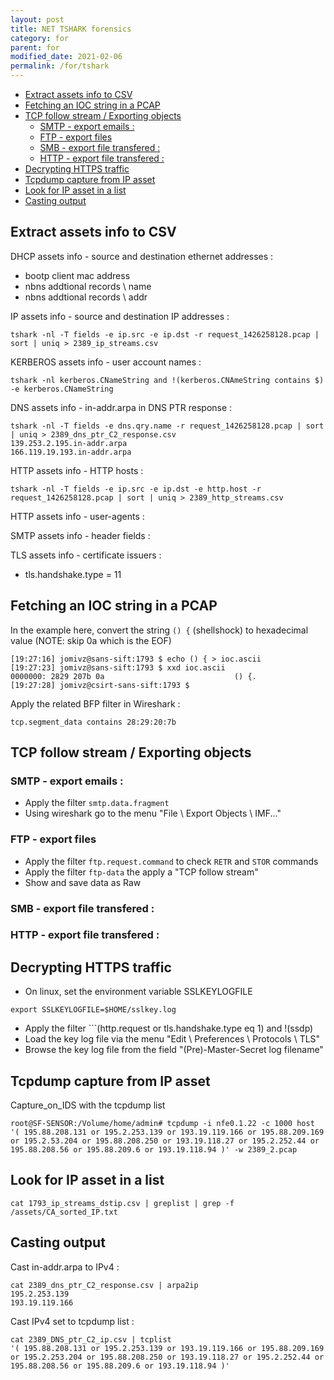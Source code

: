 ```yaml
---
layout: post
title: NET TSHARK forensics
category: for
parent: for
modified_date: 2021-02-06
permalink: /for/tshark
---
```


<!-- vscode-markdown-toc -->
* [Extract assets info to CSV](#ExtractassetsinfotoCSV)
* [Fetching an IOC string in a PCAP](#FetchinganIOCstringinaPCAP)
* [TCP follow stream / Exporting objects](#TCPfollowstreamExportingobjects)
	* [SMTP - export emails :](#SMTP-exportemails:)
	* [FTP - export files](#FTP-exportfiles)
	* [SMB - export file transfered :](#SMB-exportfiletransfered:)
	* [HTTP - export file transfered :](#HTTP-exportfiletransfered:)
* [Decrypting HTTPS traffic](#DecryptingHTTPStraffic)
* [Tcpdump capture from IP asset](#TcpdumpcapturefromIPasset)
* [Look for IP asset in a list](#LookforIPassetinalist)
* [Casting output](#Castingoutput)

<!-- vscode-markdown-toc-config
	numbering=false
	autoSave=true
	/vscode-markdown-toc-config -->
<!-- /vscode-markdown-toc -->

## <a name='ExtractassetsinfotoCSV'></a>Extract assets info to CSV 
     
DHCP assets info - source and destination ethernet addresses :
 * bootp client mac address
 * nbns addtional records \ name
 * nbns addtional records \ addr

IP assets info - source and destination IP addresses : 
```
tshark -nl -T fields -e ip.src -e ip.dst -r request_1426258128.pcap | sort | uniq > 2389_ip_streams.csv
```

KERBEROS assets info - user account names :
```
tshark -nl kerberos.CNameString and !(kerberos.CNAmeString contains $) -e kerberos.CNameString
```

DNS assets info - in-addr.arpa in DNS PTR response :
```
tshark -nl -T fields -e dns.qry.name -r request_1426258128.pcap | sort | uniq > 2389_dns_ptr_C2_response.csv
139.253.2.195.in-addr.arpa
166.119.19.193.in-addr.arpa
```

HTTP assets info - HTTP hosts : 
```
tshark -nl -T fields -e ip.src -e ip.dst -e http.host -r request_1426258128.pcap | sort | uniq > 2389_http_streams.csv
```

HTTP assets info - user-agents : 

SMTP assets info - header fields :

TLS assets info - certificate issuers :
 * tls.handshake.type = 11

## <a name='FetchinganIOCstringinaPCAP'></a>Fetching an IOC string in a PCAP

In the example here, convert the string ```() {``` (shellshock) to hexadecimal value (NOTE: skip 0a which is the EOF)
```
[19:27:16] jomivz@sans-sift:1793 $ echo () { > ioc.ascii
[19:27:23] jomivz@sans-sift:1793 $ xxd ioc.ascii
0000000: 2829 207b 0a                             () {.
[19:27:28] jomivz@csirt-sans-sift:1793 $
```
 
Apply the related BFP filter in Wireshark : 
```
tcp.segment_data contains 28:29:20:7b
```

## <a name='TCPfollowstreamExportingobjects'></a>TCP follow stream / Exporting objects

### <a name='SMTP-exportemails:'></a>SMTP - export emails :
* Apply the filter ```smtp.data.fragment```
* Using wireshark go to the menu "File \ Export Objects \ IMF..."

### <a name='FTP-exportfiles'></a>FTP - export files
* Apply the filter ```ftp.request.command``` to check ```RETR``` and ```STOR``` commands
* Apply the filter ```ftp-data``` the apply a "TCP follow stream"
* Show and save data as Raw

### <a name='SMB-exportfiletransfered:'></a>SMB - export file transfered :

### <a name='HTTP-exportfiletransfered:'></a>HTTP - export file transfered :

## <a name='DecryptingHTTPStraffic'></a>Decrypting HTTPS traffic

 * On linux, set the environment variable SSLKEYLOGFILE
```
export SSLKEYLOGFILE=$HOME/sslkey.log
```
 * Apply the filter ```(http.request or tls.handshake.type eq 1) and !(ssdp)
 * Load the key log file via the menu "Edit \ Preferences \ Protocols \ TLS"
 * Browse the key log file from the field "(Pre)-Master-Secret log filename" 

## <a name='TcpdumpcapturefromIPasset'></a>Tcpdump capture from IP asset

Capture_on_IDS with the tcpdump list
``` 
root@SF-SENSOR:/Volume/home/admin# tcpdump -i nfe0.1.22 -c 1000 host '( 195.88.208.131 or 195.2.253.139 or 193.19.119.166 or 195.88.209.169 or 195.2.53.204 or 195.88.208.250 or 193.19.118.27 or 195.2.252.44 or 195.88.208.56 or 195.88.209.6 or 193.19.118.94 )' -w 2389_2.pcap
``` 

## <a name='LookforIPassetinalist'></a>Look for IP asset in a list
``` 
cat 1793_ip_streams_dstip.csv | greplist | grep -f /assets/CA_sorted_IP.txt
``` 

## <a name='Castingoutput'></a>Casting output

Cast in-addr.arpa to IPv4 : 
```
cat 2389_dns_ptr_C2_response.csv | arpa2ip
195.2.253.139
193.19.119.166
```

Cast IPv4 set to tcpdump list : 
```
cat 2389_DNS_ptr_C2_ip.csv | tcplist
'( 195.88.208.131 or 195.2.253.139 or 193.19.119.166 or 195.88.209.169 or 195.2.253.204 or 195.88.208.250 or 193.19.118.27 or 195.2.252.44 or 195.88.208.56 or 195.88.209.6 or 193.19.118.94 )'
```
